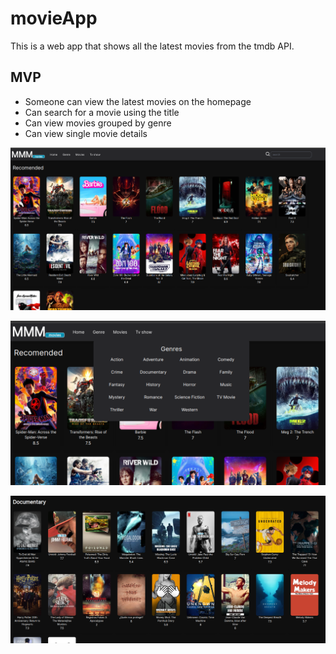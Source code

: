 # movieApp
This is a web app that shows all the latest movies  from the tmdb API.

## MVP 
- Someone can view the latest movies on the homepage
-  Can search for a movie using the title
-  Can view movies grouped by genre
-  Can view single movie details


![screenshot 1](https://github.com/markmumba/movieApp/blob/main/images/movie%201.png)

![screenshot 2](https://github.com/markmumba/movieApp/blob/main/images/movie%202.png)

![screenshot 4](https://github.com/markmumba/movieApp/blob/main/images/movie%204.png)
